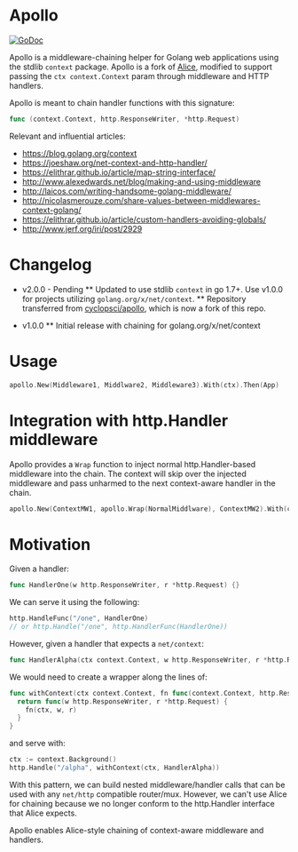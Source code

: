 Apollo
======
[![GoDoc](https://godoc.org/github.com/cyclopsci/apollo?status.svg)](https://godoc.org/github.com/cyclopsci/apollo)

Apollo is a middleware-chaining helper for Golang web applications using the stdlib `context` package.  Apollo is a fork of [Alice](https://github.com/justinas/alice), modified to support passing the `ctx context.Context` param through middleware and HTTP handlers.

Apollo is meant to chain handler functions with this signature:
```go
func (context.Context, http.ResponseWriter, *http.Request)
```

Relevant and influential articles:
 * https://blog.golang.org/context
 * https://joeshaw.org/net-context-and-http-handler/
 * https://elithrar.github.io/article/map-string-interface/
 * http://www.alexedwards.net/blog/making-and-using-middleware
 * http://laicos.com/writing-handsome-golang-middleware/
 * http://nicolasmerouze.com/share-values-between-middlewares-context-golang/
 * https://elithrar.github.io/article/custom-handlers-avoiding-globals/
 * http://www.jerf.org/iri/post/2929

# Changelog

 * v2.0.0 - Pending
 ** Updated to use stdlib `context` in go 1.7+.  Use v1.0.0 for projects utilizing `golang.org/x/net/context`.
 ** Repository transferred from [cyclopsci/apollo](https://github.com/cyclopsci/apollo), which is now a fork of this repo.

 * v1.0.0
 ** Initial release with chaining for golang.org/x/net/context

# Usage

```go
apollo.New(Middleware1, Middlware2, Middleware3).With(ctx).Then(App)
```

# Integration with http.Handler middleware

Apollo provides a `Wrap` function to inject normal http.Handler-based middleware into the chain.  The context will skip over the injected middleware and pass unharmed to the next context-aware handler in the chain.
```go
apollo.New(ContextMW1, apollo.Wrap(NormalMiddlware), ContextMW2).With(ctx).Then(App)
```
# Motivation

Given a handler:
```go
func HandlerOne(w http.ResponseWriter, r *http.Request) {}
```

We can serve it using the following:
```go
http.HandleFunc("/one", HandlerOne)
// or http.Handle("/one", http.HandlerFunc(HandlerOne))
```

However, given a handler that expects a `net/context`:
```go
func HandlerAlpha(ctx context.Context, w http.ResponseWriter, r *http.Request) {}
```

We would need to create a wrapper along the lines of:
```go
func withContext(ctx context.Context, fn func(context.Context, http.ResponseWriter, *http.Request)) http.HandlerFunc {
  return func(w http.ResponseWriter, r *http.Request) {
    fn(ctx, w, r)
  }
}
```
and serve with:
```go
ctx := context.Background()
http.Handle("/alpha", withContext(ctx, HandlerAlpha))
```

With this pattern, we can build nested middleware/handler calls that can be used with any `net/http` compatible router/mux. However, we can't use Alice for chaining because we no longer conform to the http.Handler interface that Alice expects.

Apollo enables Alice-style chaining of context-aware middleware and handlers.

